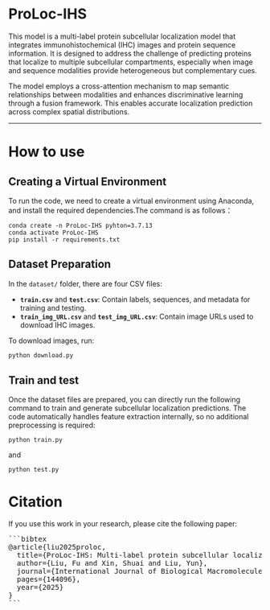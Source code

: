 # ProLoc-IHS
This model is a multi-label protein subcellular localization model that integrates immunohistochemical (IHC) images and protein sequence information. It is designed to address the challenge of predicting proteins that localize to multiple subcellular compartments, especially when image and sequence modalities provide heterogeneous but complementary cues.

The model employs a cross-attention mechanism to map semantic relationships between modalities and enhances discriminative learning through a fusion framework. This enables accurate localization prediction across complex spatial distributions.

---
# How to use
## Creating a Virtual Environment
To run the code, we need to create a virtual environment using Anaconda, and install the required dependencies.The command is as follows：
```
conda create -n ProLoc-IHS pyhton=3.7.13
conda activate ProLoc-IHS
pip install -r requirements.txt
```

## Dataset Preparation

In the `dataset/` folder, there are four CSV files:

- **`train.csv`** and **`test.csv`**: Contain labels, sequences, and metadata for training and testing.
- **`train_img_URL.csv`** and **`test_img_URL.csv`**: Contain image URLs used to download IHC images.

To download images, run:
```bash
python download.py
```

## Train and test
Once the dataset files are prepared, you can directly run the following command to train and generate subcellular localization predictions. The code automatically handles feature extraction internally, so no additional preprocessing is required:
```
python train.py
```
and
```
python test.py
```

# Citation
If you use this work in your research, please cite the following paper:

<pre>
```bibtex
@article{liu2025proloc,
  title={ProLoc-IHS: Multi-label protein subcellular localization based on immunohistochemical images and sequence information},
  author={Liu, Fu and Xin, Shuai and Liu, Yun},
  journal={International Journal of Biological Macromolecules},
  pages={144096},
  year={2025}
}
```
</pre>

